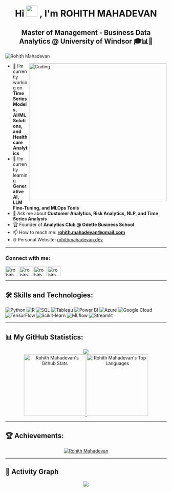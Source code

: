 <h1 align="center">Hi <img src="https://media.giphy.com/media/hvRJCLFzcasrR4ia7z/giphy.gif" width="35"> , I'm ROHITH MAHADEVAN</h1>
<h2 align="center">Master of Management - Business Data Analytics @ University of Windsor 🎓📊🍁</h2>

<p align="left"> <img src="https://komarev.com/ghpvc/?username=rohithmahadevan&label=Profile%20views&color=0e75b6&style=flat" alt="Rohith Mahadevan" /> </p>

<img align="right" alt="Coding" width="430" src="https://i.giphy.com/media/v1.Y2lkPTc5MGI3NjExNDg3dTI1d3RqdG5oazRtNjBxYnZqbWQ3c3ZleGFlM2Y5b2VzM2pmYiZlcD12MV9pbnRlcm5hbF9naWZfYnlfaWQmY3Q9Zw/3oKIPEqDGUULpEU0aQ/giphy.gif">

- 🔭 I’m currently working on **Time Series Models, AI/ML Solutions, and Healthcare Analytics**  
- 🌱 I’m currently learning **Generative AI, LLM Fine-Tuning, and MLOps Tools**  
- 💬 Ask me about **Customer Analytics, Risk Analytics, NLP, and Time Series Analysis**  
- 🏆 Founder of **Analytics Club @ Odette Business School**  
- 📫 How to reach me: **rohith.mahadevan@gmail.com**  
- 🌐 Personal Website: [rohithmahadevan.dev](https://rohithmahadevan.dev)  

---

<h3 align="left">Connect with me:</h3>
<p align="left">
<a href="https://linkedin.com/in/rohithmahadevan" target="blank"><img align="center" src="https://raw.githubusercontent.com/rahuldkjain/github-profile-readme-generator/master/src/images/icons/Social/linked-in-alt.svg" alt="rohithmahadevan" height="30" width="40" /></a>
<a href="https://medium.com/@rohithmahadevan" target="blank"><img align="center" src="https://raw.githubusercontent.com/rahuldkjain/github-profile-readme-generator/master/src/images/icons/Social/medium.svg" alt="rohithmahadevan" height="30" width="40" /></a>
<a href="https://kaggle.com/rohithmahadevan" target="blank"><img align="center" src="https://raw.githubusercontent.com/rahuldkjain/github-profile-readme-generator/master/src/images/icons/Social/kaggle.svg" alt="rohithmahadevan" height="30" width="40" /></a>
<a href="https://huggingface.co/rohithmahadevan" target="blank"><img align="center" src="https://huggingface.co/datasets/huggingface/brand-assets/resolve/main/hf-logo.png" alt="rohithmahadevan" height="30" width="40" /></a>
</p>

---

<h2 align="left">🛠️ Skills and Technologies:</h2>
<p align="left">
  <img src="https://img.shields.io/badge/-Python-3776AB?style=flat-square&logo=python&logoColor=white" alt="Python" />
  <img src="https://img.shields.io/badge/-R-276DC3?style=flat-square&logo=r&logoColor=white" alt="R" />
  <img src="https://img.shields.io/badge/-SQL-4479A1?style=flat-square&logo=postgresql&logoColor=white" alt="SQL" />
  <img src="https://img.shields.io/badge/-Tableau-E97627?style=flat-square&logo=tableau&logoColor=white" alt="Tableau" />
  <img src="https://img.shields.io/badge/-PowerBI-F2C811?style=flat-square&logo=powerbi&logoColor=black" alt="Power BI" />
  <img src="https://img.shields.io/badge/-Azure-0078D4?style=flat-square&logo=microsoft-azure&logoColor=white" alt="Azure" />
  <img src="https://img.shields.io/badge/-Google%20Cloud-4285F4?style=flat-square&logo=google-cloud&logoColor=white" alt="Google Cloud" />
  <img src="https://img.shields.io/badge/-TensorFlow-FF6F00?style=flat-square&logo=tensorflow&logoColor=white" alt="TensorFlow" />
  <img src="https://img.shields.io/badge/-ScikitLearn-F7931E?style=flat-square&logo=scikit-learn&logoColor=white" alt="Scikit-learn" />
  <img src="https://img.shields.io/badge/-MLflow-0194E2?style=flat-square&logo=mlflow&logoColor=white" alt="MLflow" />
  <img src="https://img.shields.io/badge/-Streamlit-FF4B4B?style=flat-square&logo=streamlit&logoColor=white" alt="Streamlit" />
</p>

---

<h2 align="left">📊 My GitHub Statistics:</h2>
<div align="center">
  <img src="https://github-readme-streak-stats.herokuapp.com?user=rohithmahadevan&theme=highcontrast"/>
  <br/>
  <a href="https://github.com/anuraghazra/github-readme-stats">
    <img alt="Rohith Mahadevan's Github Stats" src="https://github-readme-stats.vercel.app/api?username=rohithmahadevan&show_icons=true&count_private=true&theme=vision-friendly-dark&border=true" height="192px"/>
  </a>
  <a href="https://github.com/anuraghazra/github-readme-stats">
    <img alt="Rohith Mahadevan's Top Languages" src="https://github-readme-stats.vercel.app/api/top-langs/?username=rohithmahadevan&langs_count=8&layout=compact&theme=vision-friendly-dark&border=true" height="192px"/>
  </a>
</div>

---

<h2 align="left">🏆 Achievements:</h2>
<div align="center">
  <a href="https://github.com/ryo-ma/github-profile-trophy"><img alt="Rohith Mahadevan" src="https://github-profile-trophy.vercel.app/?username=rohithmahadevan&theme=monokai&no-bg=true&margin-w=4&title=Commits,Repositories,Followers,PullRequest" /></a>
</div>

---

## 🐍 Activity Graph

<p align="center">
  <img src="https://github.com/rohithmahadevan/rohithmahadevan/blob/main/assets/github-activity-graph.svg">
</p>
